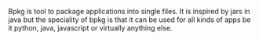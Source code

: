 Bpkg is tool to package applications into single files. It is inspired by jars in java but the speciality of bpkg is that it can be used for all kinds of apps be it python, java, javascript or virtually anything else.
